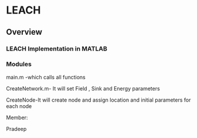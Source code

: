 # LEACH

## Overview

### LEACH Implementation in MATLAB

### Modules

main.m -which calls all functions

CreateNetwork.m- It will set Field , Sink and Energy parameters

CreateNode-It will create node and assign location and initial parameters for each node

Member:

Pradeep

